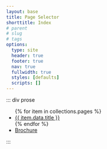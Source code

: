 ```yaml
---
layout: base
title: Page Selector
shorttitle: Index
# parent
# slug
# tags
options:
  type: site
  header: true
  footer: true
  nav: true
  fullwidth: true
  styles: [defaults]
  scripts: []
---
```


::: div prose

<ul>
  {% for item in collections.pages %}
  <li><a href="{{ item.url }}">{{ item.data.title }}</a></li>
  {% endfor %}
  <li><a href="/brochure/">Brochure</a></li>
</ul>

:::
